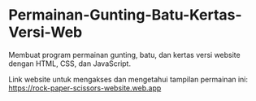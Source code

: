 # Permainan-Gunting-Batu-Kertas-Versi-Web
Membuat program permainan gunting, batu, dan kertas versi website dengan HTML, CSS, dan JavaScript.

Link website untuk mengakses dan mengetahui tampilan permainan ini:
https://rock-paper-scissors-website.web.app
